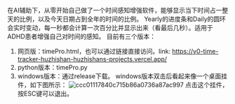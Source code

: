 在AI辅助下，从零开始自己做了一个时间感知增强软件，能够显示当下时间占一整天的比例，以及今天日期占到全年的时间的比例。
Yearly的进度条和Daily的圆环会实时变动，每一秒都会计算一次百分比并显示出来（看最后几秒）。适用于ADHD患者增强自己对时间的感知。
目前有三个版本：
1. 网页版：timePro.html，也可以通过链接直接访问。link: https://v0-time-tracker-huzhishan-huzhishans-projects.vercel.app/
2. python版本：timePro.py
3. windows版本：通过release下载。
windows版本双击后看起来像一个桌面挂件，如下图所示：
![ccc01117840c715b86a0736a87ac997](https://github.com/user-attachments/assets/1d534358-c667-4c91-a5ea-e6c693116fb0)
点击这个挂件，按ESC键可以退出。
